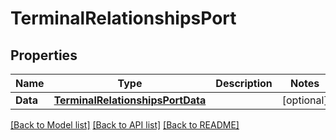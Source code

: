 # TerminalRelationshipsPort

## Properties

Name | Type | Description | Notes
------------ | ------------- | ------------- | -------------
**Data** | [**TerminalRelationshipsPortData**](terminal_relationships_port_data.md) |  | [optional] 

[[Back to Model list]](../README.md#documentation-for-models) [[Back to API list]](../README.md#documentation-for-api-endpoints) [[Back to README]](../README.md)


